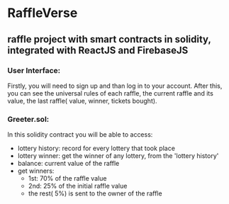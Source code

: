 # RaffleVerse
## raffle project with smart contracts in solidity, integrated with ReactJS and FirebaseJS

### User Interface:

Firstly, you will need to sign up and than log in to your account. After this, you can see the universal rules of each raffle, the current raffle and its value, 
the last raffle( value, winner, tickets bought).

### Greeter.sol:

In this solidity contract you will be able to access:
- lottery history: record for every lottery that took place
- lottery winner: get the winner of any lottery, from the 'lottery history'
- balance: current value of the raffle
- get winners: 
  - 1st: 70% of the raffle value
  - 2nd: 25% of the initial raffle value
  - the rest( 5%) is sent to the owner of the raffle
  


